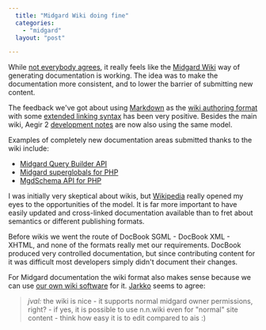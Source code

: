 ```yaml
---
  title: "Midgard Wiki doing fine"
  categories: 
    - "midgard"
  layout: "post"

---
```

While [not everybody agrees][1], it really feels like the [Midgard Wiki][2] way of generating documentation is working. The idea was to make the documentation more consistent, and to lower the barrier of submitting new content.

The feedback we've got about using [Markdown][3] as the [wiki authoring format][4] with some [extended linking syntax][5] has been very positive. Besides the main wiki, Aegir 2 [development notes][6] are now also using the same model.

Examples of completely new documentation areas submitted thanks to the wiki include:

* [Midgard Query Builder API][7]
* [Midgard superglobals for PHP][8]
* [MgdSchema API for PHP][9]

I was initially very skeptical about wikis, but [Wikipedia][10] really opened my eyes to the opportunities of the model. It is far more important to have easily updated and cross-linked documentation available than to fret about semantics or different publishing formats.

Before wikis we went the route of DocBook SGML - DocBook XML - XHTML, and none of the formats really met our requirements. DocBook produced very controlled documentation, but since contributing content for it was difficult most developers simply didn't document their changes. 

For Midgard documentation the wiki format also makes sense because we can use [our own wiki software][11] for it. [Jarkko][12] seems to agree:

> _jval:_ the wiki is nice - it supports normal midgard owner permissions, right? - if yes, it is possible to use n.n.wiki even for "normal" site content - think how easy it is to edit compared to ais :)

[1]: http://blog.phpdoc.info/archives/14-Wikis-are-not-for-documentation.html
[2]: http://www.midgard-project.org/documentation/
[3]: http://daringfireball.net/projects/markdown/
[4]: http://www.midgard-project.org/midcom-permalink-9300f1849ffc967228d6b1b336f8d8de
[5]: http://www.midgard-project.org/midcom-permalink-7276f817dcdefcf40d30a9ec69a7241f
[6]: http://www.midgard-project.org/midcom-permalink-ead289ddab38c482fe7ed29256accb77
[7]: http://www.midgard-project.org/midcom-permalink-7a86842cc2906de5ac0f347d8b6c734d
[8]: http://www.midgard-project.org/midcom-permalink-37ddc3e8a70ef037cacda19d85636d27
[9]: http://www.midgard-project.org/midcom-permalink-30060725e11ec9472825fd8bce02725c
[10]: http://en.wikipedia.org/wiki/Main_Page
[11]: http://www.midgard-project.org/midcom-permalink-5f8044fb6b23322ed3fe2d1ff0e50cf6
[12]: http://www.midgard-project.org/midcom-permalink-d5354566de6e9c644d244982a4239bfe
